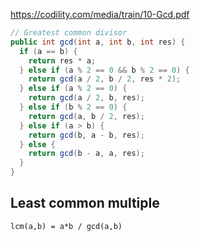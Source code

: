 https://codility.com/media/train/10-Gcd.pdf

~~~java
// Greatest common divisor
public int gcd(int a, int b, int res) {
  if (a == b) {
    return res * a;
  } else if (a % 2 == 0 && b % 2 == 0) {
    return gcd(a / 2, b / 2, res * 2);
  } else if (a % 2 == 0) {
    return gcd(a / 2, b, res);
  } else if (b % 2 == 0) {
    return gcd(a, b / 2, res);
  } else if (a > b) {
    return gcd(b, a - b, res);
  } else {
    return gcd(b - a, a, res);
  }
}
~~~

## Least common multiple
~~~
lcm(a,b) = a*b / gcd(a,b)
~~~ 
